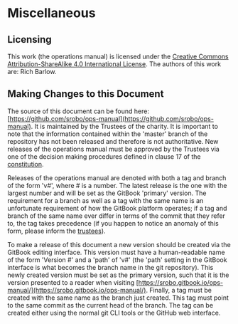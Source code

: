 # Miscellaneous

## Licensing

This work \(the operations manual\) is licensed under the [Creative Commons Attribution-ShareAlike 4.0 International License](https://creativecommons.org/licenses/by-sa/4.0/). The authors of this work are: Rich Barlow.

## Making Changes to this Document

The source of this document can be found here: [https://github.com/srobo/ops-manual](https://github.com/srobo/ops-manual). It is maintained by the Trustees of the charity. It is important to note that the information contained within the 'master' branch of the repository has not been released and therefore is not authoritative. New releases of the operations manual must be approved by the Trustees via one of the decision making procedures defined in clause 17 of the [constitution](../resources/constitution.pdf).

Releases of the operations manual are denoted with both a tag and branch of the form 'v\#', where \# is a number. The latest release is the one with the largest number and will be set as the GitBook 'primary' version. The requirement for a branch as well as a tag with the same name is an unfortunate requirement of how the GitBook platform operates; if a tag and branch of the same name ever differ in terms of the commit that they refer to, the tag takes precedence \(if you happen to notice an anomaly of this form, please inform the [trustees](mailto:trustees@studentrobotics.org)\).

To make a release of this document a new version should be created via the GitBook editing interface. This version must have a human-readable name of the form 'Version \#' and a 'path' of 'v\#' \(the 'path' setting in the GitBook interface is what becomes the branch name in the git repository\). This newly created version must be set as the primary version, such that it is the version presented to a reader when visiting [https://srobo.gitbook.io/ops-manual/](https://srobo.gitbook.io/ops-manual/). Finally, a tag must be created with the same name as the branch just created. This tag must point to the same commit as the current head of the branch. The tag can be created either using the normal git CLI tools or the GitHub web interface.

